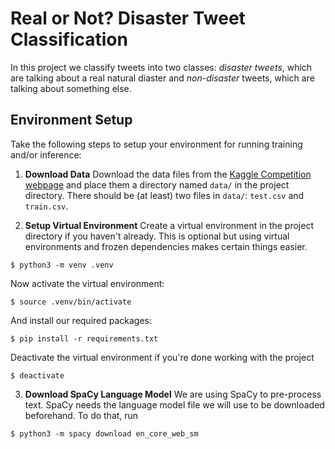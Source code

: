 # Real or Not? Disaster Tweet Classification

In this project we classify tweets into two classes: *disaster tweets*, which
are talking about a real natural diaster and *non-disaster* tweets, which are
talking about something else.

## Environment Setup

Take the following steps to setup your environment for running training and/or
inference:

1. **Download Data**
Download the data files from the
[Kaggle Competition webpage](https://www.kaggle.com/c/nlp-getting-started/data)
and place them a directory named `data/` in the project directory. There should
be (at least) two files in `data/`: `test.csv` and `train.csv`.

2. **Setup Virtual Environment**
Create a virtual environment in the project directory if you haven't already.
This is optional but using virtual environments and frozen dependencies makes
certain things easier.

```
$ python3 -m venv .venv
```

Now activate the virtual environment:

```
$ source .venv/bin/activate
```

And install our required packages:

```
$ pip install -r requirements.txt
```

Deactivate the virtual environment if you're done working with the project

```
$ deactivate
```

3. **Download SpaCy Language Model**
We are using SpaCy to pre-process text. SpaCy needs the language model file we
will use to be downloaded beforehand. To do that, run

```
$ python3 -m spacy download en_core_web_sm
```
